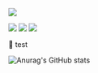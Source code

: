 
<a href="https://sotae.notion.site/67ea48a9c8394dd1ad2a4f6374ec097d" target="_blank"><img src="https://img.shields.io/badge/Notion-000000?style=flat-square&logo=Notion&logoColor=white"/></a>

<img src="https://img.shields.io/badge/Spring Boot-6DB33F?style=flat-square&logo=Spring Boot&logoColor=white"/>

<img src="https://img.shields.io/badge/IntelliJ IDEA-000000?style=flat-square&logo=IntelliJ IDEA&logoColor=white"/>

<img src="https://img.shields.io/badge/MariaDB-003545?style=flat-square&logo=MariaDB&logoColor=white"/>

:poop: test

![Anurag's GitHub stats](https://github-readme-stats.vercel.app/api?username=sohyuntae&show_icons=true&theme=radical)

